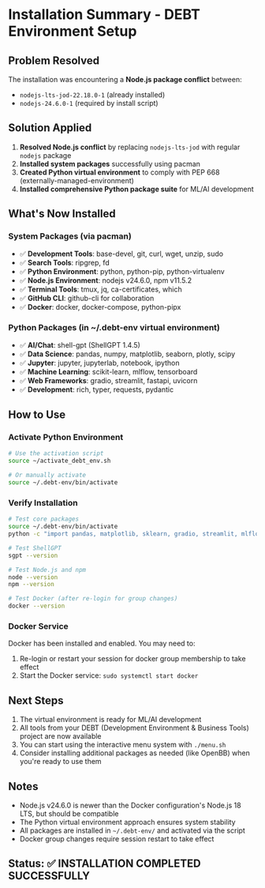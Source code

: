 # Installation Summary - DEBT Environment Setup

## Problem Resolved
The installation was encountering a **Node.js package conflict** between:
- `nodejs-lts-jod-22.18.0-1` (already installed)
- `nodejs-24.6.0-1` (required by install script)

## Solution Applied
1. **Resolved Node.js conflict** by replacing `nodejs-lts-jod` with regular `nodejs` package
2. **Installed system packages** successfully using pacman
3. **Created Python virtual environment** to comply with PEP 668 (externally-managed-environment)
4. **Installed comprehensive Python package suite** for ML/AI development

## What's Now Installed

### System Packages (via pacman)
- ✅ **Development Tools**: base-devel, git, curl, wget, unzip, sudo
- ✅ **Search Tools**: ripgrep, fd
- ✅ **Python Environment**: python, python-pip, python-virtualenv
- ✅ **Node.js Environment**: nodejs v24.6.0, npm v11.5.2
- ✅ **Terminal Tools**: tmux, jq, ca-certificates, which
- ✅ **GitHub CLI**: github-cli for collaboration
- ✅ **Docker**: docker, docker-compose, python-pipx

### Python Packages (in ~/.debt-env virtual environment)
- ✅ **AI/Chat**: shell-gpt (ShellGPT 1.4.5)
- ✅ **Data Science**: pandas, numpy, matplotlib, seaborn, plotly, scipy
- ✅ **Jupyter**: jupyter, jupyterlab, notebook, ipython
- ✅ **Machine Learning**: scikit-learn, mlflow, tensorboard
- ✅ **Web Frameworks**: gradio, streamlit, fastapi, uvicorn
- ✅ **Development**: rich, typer, requests, pydantic

## How to Use

### Activate Python Environment
```bash
# Use the activation script
source ~/activate_debt_env.sh

# Or manually activate
source ~/.debt-env/bin/activate
```

### Verify Installation
```bash
# Test core packages
source ~/.debt-env/bin/activate
python -c "import pandas, matplotlib, sklearn, gradio, streamlit, mlflow; print('✓ All packages working')"

# Test ShellGPT
sgpt --version

# Test Node.js and npm
node --version
npm --version

# Test Docker (after re-login for group changes)
docker --version
```

### Docker Service
Docker has been installed and enabled. You may need to:
1. Re-login or restart your session for docker group membership to take effect
2. Start the Docker service: `sudo systemctl start docker`

## Next Steps
1. The virtual environment is ready for ML/AI development
2. All tools from your DEBT (Development Environment & Business Tools) project are now available
3. You can start using the interactive menu system with `./menu.sh`
4. Consider installing additional packages as needed (like OpenBB) when you're ready to use them

## Notes
- Node.js v24.6.0 is newer than the Docker configuration's Node.js 18 LTS, but should be compatible
- The Python virtual environment approach ensures system stability
- All packages are installed in `~/.debt-env/` and activated via the script
- Docker group changes require session restart to take effect

## Status: ✅ INSTALLATION COMPLETED SUCCESSFULLY